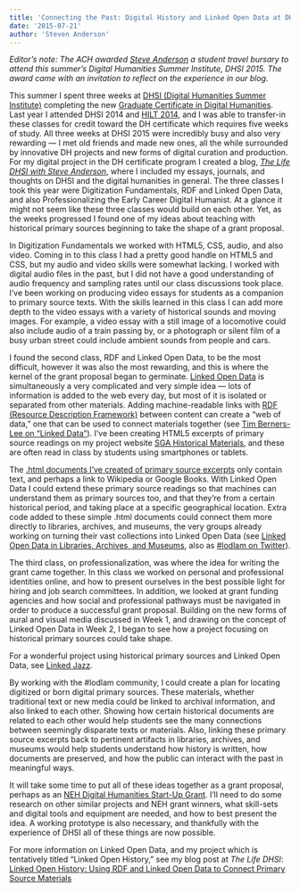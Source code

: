 ```yaml
---
title: 'Connecting the Past: Digital History and Linked Open Data at DHSI 2015'
date: '2015-07-21'
author: 'Steven Anderson'
---
```

*Editor’s note: The ACH awarded [Steve Anderson](http://steveanderson.digital) a student travel bursary to attend this summer’s Digital Humanities Summer Institute, DHSI 2015. The award came with an invitation to reflect on the experience in our blog.*

This summer I spent three weeks at [DHSI (Digital Humanities Summer Institute)](http://dhsi.org) completing the new [Graduate Certificate in Digital Humanities](http://web.uvic.ca/calendar2014-09/GRAD/GPROGS/Engl/PrRe.html#GCinDH). Last year I attended DHSI 2014 and [HILT 2014](http://dhtraining.org), and I was able to transfer-in these classes for credit toward the DH certificate which requires five weeks of study. All three weeks at DHSI 2015 were incredibly busy and also very rewarding — I met old friends and made new ones, all the while surrounded by innovative DH projects and new forms of digital curation and production. For my digital project in the DH certificate program I created a blog, [*The Life DHSI with Steve Anderson*](http://thelifedhsi.org), where I included my essays, journals, and thoughts on DHSI and the digital humanities in general. The three classes I took this year were Digitization Fundamentals, RDF and Linked Open Data, and also Professionalizing the Early Career Digital Humanist. At a glance it might not seem like these three classes would build on each other. Yet, as the weeks progressed I found one of my ideas about teaching with historical primary sources beginning to take the shape of a grant proposal.

In Digitization Fundamentals we worked with HTML5, CSS, audio, and also video. Coming in to this class I had a pretty good handle on HTML5 and CSS, but my audio and video skills were somewhat lacking. I worked with digital audio files in the past, but I did not have a good understanding of audio frequency and sampling rates until our class discussions took place. I’ve been working on producing video essays for students as a companion to primary source texts. With the skills learned in this class I can add more depth to the video essays with a variety of historical sounds and moving images. For example, a video essay with a still image of a locomotive could also include audio of a train passing by, or a photograph or silent film of a busy urban street could include ambient sounds from people and cars.

I found the second class, RDF and Linked Open Data, to be the most difficult, however it was also the most rewarding, and this is where the kernel of the grant proposal began to germinate. [Linked Open Data](https://en.wikipedia.org/wiki/Linked_data) is simultaneously a very complicated and very simple idea — lots of information is added to the web every day, but most of it is isolated or separated from other materials. Adding machine-readable links with [RDF (Resource Description Framework)](https://en.wikipedia.org/wiki/Resource_Description_Framework) between content can create a “web of data,” one that can be used to connect materials together (see [Tim Berners-Lee on “Linked Data”](http://www.w3.org/DesignIssues/LinkedData.html)). I’ve been creating HTML5 excerpts of primary source readings on my project website [SGA Historical Materials](http://sgahm.org), and these are often read in class by students using smartphones or tablets.

The [.html documents I’ve created of primary source excerpts](http://sgahm.org/primary-sources) only contain text, and perhaps a link to Wikipedia or Google Books. With Linked Open Data I could extend these primary source readings so that machines can understand them as primary sources too, and that they’re from a certain historical period, and taking place at a specific geographical location. Extra code added to these simple .html documents could connect them more directly to libraries, archives, and museums, the very groups already working on turning their vast collections into Linked Open Data (see [Linked Open Data in Libraries, Archives, and Museums](http://lodlam.net), also as [\#lodlam on Twitter](https://twitter.com/hashtag/lodlam)).

The third class, on professionalization, was where the idea for writing the grant came together. In this class we worked on personal and professional identities online, and how to present ourselves in the best possible light for hiring and job search committees. In addition, we looked at grant funding agencies and how social and professional pathways must be navigated in order to produce a successful grant proposal. Building on the new forms of aural and visual media discussed in Week 1, and drawing on the concept of Linked Open Data in Week 2, I began to see how a project focusing on historical primary sources could take shape.

For a wonderful project using historical primary sources and Linked Open Data, see [Linked Jazz](https://linkedjazz.org).

By working with the #lodlam community, I could create a plan for locating digitized or born digital primary sources. These materials, whether traditional text or new media could be linked to archival information, and also linked to each other. Showing how certain historical documents are related to each other would help students see the many connections between seemingly disparate texts or materials. Also, linking these primary source excerpts back to pertinent artifacts in libraries, archives, and museums would help students understand how history is written, how documents are preserved, and how the public can interact with the past in meaningful ways.

It will take some time to put all of these ideas together as a grant proposal, perhaps as an [NEH Digital Humanities Start-Up Grant](http://www.neh.gov/grants/odh/digital-humanities-start-grants). I’ll need to do some research on other similar projects and NEH grant winners, what skill-sets and digital tools and equipment are needed, and how to best present the idea. A working prototype is also necessary, and thankfully with the experience of DHSI all of these things are now possible.

For more information on Linked Open Data, and my project which is tentatively titled “Linked Open History,” see my blog post at *The Life DHSI*: [Linked Open History: Using RDF and Linked Open Data to Connect Primary Source Materials](http://thelifedhsi.org/2015/06/linked-open-history-using-rdf-and-linked-open-data-to-connect-primary-source-materials/)
